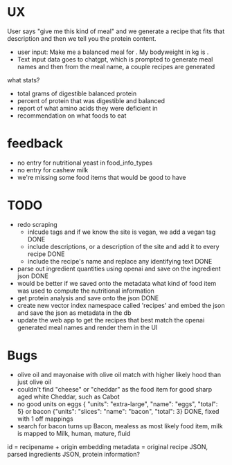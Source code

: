 # UX

User says "give me this kind of meal" and we generate a recipe that fits that description and then we tell you the protein content.

- user input: Make me a balanced <kind> meal for <meal-time>. My bodyweight in kg is <count>.
- Text input data goes to chatgpt, which is prompted to generate meal names and then from the meal name, a couple recipes are generated

what stats?
- total grams of digestible balanced protein
- percent of protein that was digestible and balanced
- report of what amino acids they were deficient in
- recommendation on what foods to eat

# feedback
- no entry for nutritional yeast in food_info_types
- no entry for cashew milk
- we're missing some food items that would be good to have

# TODO
- redo scraping
  - inlcude tags and if we know the site is vegan, we add a vegan tag DONE
  - include descriptions, or a description of the site and add it to every recipe DONE
  - include the recipe's name and replace any identifying text DONE
- parse out ingredient quantities using openai and save on the ingredient json DONE
- would be better if we saved onto the metadata what kind of food item was used to compute the nutritional information
- get protein analysis and save onto the json DONE
- create new vector index namespace called 'recipes' and embed the json and save the json as metadata in the db
- update the web app to get the recipes that best match the openai generated meal names and render them in the UI

# Bugs
- olive oil and mayonaise with olive oil match with higher likely hood than just olive oil
- couldn't find "cheese" or "cheddar" as the food item for good sharp aged white Cheddar, such as Cabot
- no good units on eggs { "units": "extra-large", "name": "eggs", "total": 5} or bacon  {"units": "slices": "name": "bacon", "total": 3} DONE, fixed with 1 off mappings
- search for bacon turns up Bacon, mealess as most likely food item, milk is mapped to Milk, human, mature, fluid


id = recipename + origin
embedding
metadata = original recipe JSON, parsed ingredients JSON, protein information?
